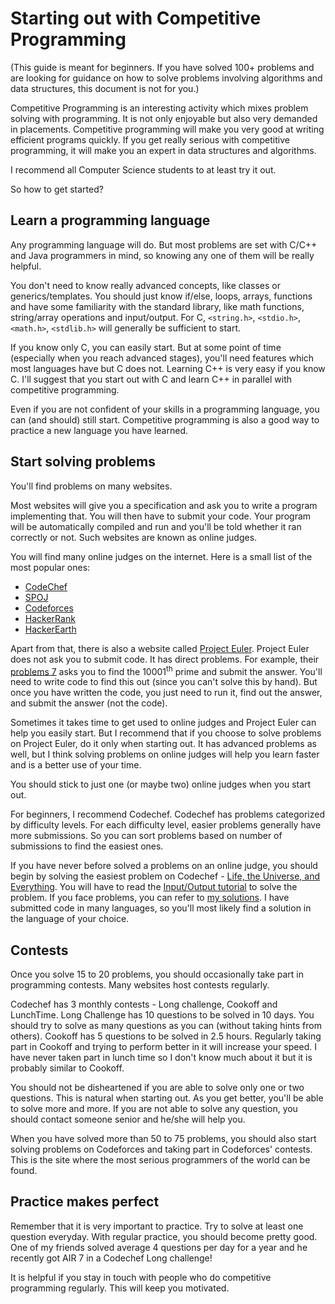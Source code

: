 # Starting out with Competitive Programming

(This guide is meant for beginners.
If you have solved 100+ problems and are looking for guidance on
how to solve problems involving algorithms and data structures,
this document is not for you.)

Competitive Programming is an interesting activity which mixes problem solving with programming.
It is not only enjoyable but also very demanded in placements.
Competitive programming will make you very good at writing efficient programs quickly.
If you get really serious with competitive programming, it will make you an expert in data structures and algorithms.

I recommend all Computer Science students to at least try it out.

So how to get started?

## Learn a programming language

Any programming language will do.
But most problems are set with C/C++ and Java programmers in mind, so knowing any one of them will be really helpful.

You don't need to know really advanced concepts, like classes or generics/templates.
You should just know if/else, loops, arrays, functions and have some familiarity with the standard library, like math functions, string/array operations and input/output.
For C, `<string.h>`, `<stdio.h>`, `<math.h>`, `<stdlib.h>` will generally be sufficient to start.

If you know only C, you can easily start.
But at some point of time (especially when you reach advanced stages), you'll need features which most languages have but C does not.
Learning C++ is very easy if you know C. I'll suggest that you start out with C and learn C++ in parallel with competitive programming.

Even if you are not confident of your skills in a programming language, you can (and should) still start.
Competitive programming is also a good way to practice a new language you have learned.

## Start solving problems

You'll find problems on many websites.

Most websites will give you a specification and ask you to write a program implementing that.
You will then have to submit your code.
Your program will be automatically compiled and run and you'll be told whether it ran correctly or not.
Such websites are known as online judges.

You will find many online judges on the internet.
Here is a small list of the most popular ones:

* [CodeChef](http://www.codechef.com/)
* [SPOJ](http://www.spoj.com/)
* [Codeforces](http://codeforces.com/)
* [HackerRank](https://www.hackerrank.com/domains)
* [HackerEarth](https://www.hackerearth.com/)

Apart from that, there is also a website called [Project Euler](https://projecteuler.net/archives).
Project Euler does not ask you to submit code. It has direct problems.
For example, their [problems 7](https://projecteuler.net/problem=7) asks you to find the 10001<sup>th</sup> prime and submit the answer.
You'll need to write code to find this out (since you can't solve this by hand).
But once you have written the code, you just need to run it, find out the answer, and submit the answer (not the code).

Sometimes it takes time to get used to online judges and Project Euler can help you easily start.
But I recommend that if you choose to solve problems on Project Euler, do it only when starting out.
It has advanced problems as well, but I think solving problems on online judges will help you learn faster and is a better use of your time.

You should stick to just one (or maybe two) online judges when you start out.

For beginners, I recommend Codechef. Codechef has problems categorized by difficulty levels.
For each difficulty level, easier problems generally have more submissions.
So you can sort problems based on number of submissions to find the easiest ones.

If you have never before solved a problems on an online judge, you should begin by solving
the easiest problem on Codechef - [Life, the Universe, and Everything](https://www.codechef.com/problems/TEST).
You will have to read the [Input/Output tutorial](http://blog.codechef.com/2009/02/24/54/) to solve the problem.
If you face problems, you can refer to [my solutions](https://www.codechef.com/status/TEST,sharmaeklavya2).
I have submitted code in many languages, so you'll most likely find a solution in the language of your choice.

## Contests

Once you solve 15 to 20 problems, you should occasionally take part in programming contests.
Many websites host contests regularly.

Codechef has 3 monthly contests - Long challenge, Cookoff and LunchTime.
Long Challenge has 10 questions to be solved in 10 days.
You should try to solve as many questions as you can (without taking hints from others).
Cookoff has 5 questions to be solved in 2.5 hours.
Regularly taking part in Cookoff and trying to perform better in it will increase your speed.
I have never taken part in lunch time so I don't know much about it but it is probably similar to Cookoff.

You should not be disheartened if you are able to solve only one or two questions. This is natural when starting out. As you get better, you'll be able to solve more and more. If you are not able to solve any question, you should contact someone senior and he/she will help you.

When you have solved more than 50 to 75 problems, you should also start solving problems on Codeforces and taking part in Codeforces' contests.
This is the site where the most serious programmers of the world can be found.

## Practice makes perfect

Remember that it is very important to practice.
Try to solve at least one question everyday.
With regular practice, you should become pretty good.
One of my friends solved average 4 questions per day for a year and he recently got AIR 7 in a Codechef Long challenge!

It is helpful if you stay in touch with people who do competitive programming regularly.
This will keep you motivated.
